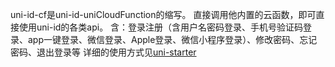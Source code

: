 uni-id-cf是uni-id-uniCloudFunction的缩写。
直接调用他内置的云函数，即可直接使用uni-id的各类api。
含：登录注册（含用户名密码登录、手机号验证码登录、app一键登录、微信登录、Apple登录、微信小程序登录）、修改密码、忘记密码、退出登录等
详细的使用方式见[uni-starter](https://ext.dcloud.net.cn/plugin?id=5057)